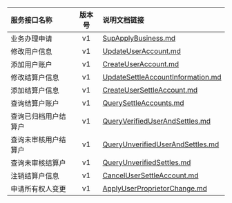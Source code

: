   
| 服务接口名称 | 版本号 | 说明文档链接 |  
| :----------------- | :-----: | :---------------- |  
| 业务办理申请 | v1 | [SupApplyBusiness.md](https://gitee.com/leslieleslie/gitMd/blob/master/EpeisSupp/SuppSettleServer/SupApplyBusiness.md) |  
| 修改用户信息 | v1 | [UpdateUserAccount.md](https://gitee.com/leslieleslie/gitMd/blob/master/EpeisSupp/SuppSettleServer/UpdateUserAccount.md) |  
| 添加用户账户 | v1 | [CreateUserAccount.md](https://gitee.com/leslieleslie/gitMd/blob/master/EpeisSupp/SuppSettleServer/CreateUserAccount.md) |  
| 修改结算户信息 | v1 | [UpdateSettleAccountInformation.md](https://gitee.com/leslieleslie/gitMd/blob/master/EpeisSupp/SuppSettleServer/UpdateSettleAccountInformation.md) |  
| 添加结算户信息 | v1 | [CreateUserSettleAccount.md](https://gitee.com/leslieleslie/gitMd/blob/master/EpeisSupp/SuppSettleServer/CreateUserSettleAccount.md) |  
| 查询结算户账户 | v1 | [QuerySettleAccounts.md](https://gitee.com/leslieleslie/gitMd/blob/master/EpeisSupp/SuppSettleServer/QuerySettleAccounts.md) |  
| 查询已归档用户结算户 | v1 | [QueryVerifiedUserAndSettles.md](https://gitee.com/leslieleslie/gitMd/blob/master/EpeisSupp/SuppSettleServer/QueryVerifiedUserAndSettles.md) |  
| 查询未审核用户结算户 | v1 | [QueryUnverifiedUserAndSettles.md](https://gitee.com/leslieleslie/gitMd/blob/master/EpeisSupp/SuppSettleServer/QueryUnverifiedUserAndSettles.md) |  
| 查询未审核结算户 | v1 | [QueryUnverifiedSettles.md](https://gitee.com/leslieleslie/gitMd/blob/master/EpeisSupp/SuppSettleServer/QueryUnverifiedSettles.md) |  
| 注销结算户信息 | v1 | [CancelUserSettleAccount.md](https://gitee.com/leslieleslie/gitMd/blob/master/EpeisSupp/SuppSettleServer/CancelUserSettleAccount.md) |  
| 申请所有权人变更 | v1 | [ApplyUserProprietorChange.md](https://gitee.com/leslieleslie/gitMd/blob/master/EpeisSupp/SuppSettleServer/ApplyUserProprietorChange.md) |  
  
